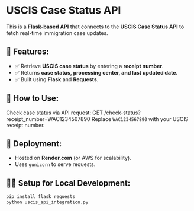 # USCIS Case Status API

This is a **Flask-based API** that connects to the **USCIS Case Status API** to fetch real-time immigration case updates.

## 🚀 Features:
- ✅ Retrieve **USCIS case status** by entering a **receipt number**.
- ✅ Returns **case status, processing center, and last updated date**.
- ✅ Built using **Flask** and **Requests**.

## 🔹 How to Use:
Check case status via API request:
GET /check-status?receipt_number=WAC1234567890
Replace `WAC1234567890` with your USCIS receipt number.

## 📌 Deployment:
- Hosted on **Render.com** (or AWS for scalability).
- Uses `gunicorn` to serve requests.

## 👩‍💻 Setup for Local Development:
```sh
pip install flask requests
python uscis_api_integration.py
